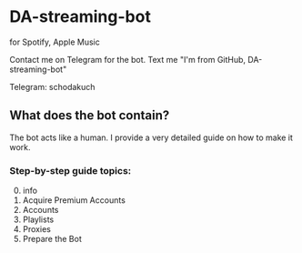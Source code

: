 # DA-streaming-bot
 for Spotify, Apple Music

 Contact me on Telegram for the bot. Text me "I'm from GitHub, DA-streaming-bot"

 Telegram: schodakuch

## What does the bot contain?

The bot acts like a human. I provide a very detailed guide on how to make it work.

### Step-by-step guide topics:

0. info
1. Acquire Premium Accounts
2. Accounts
3. Playlists
4. Proxies
5. Prepare the Bot
